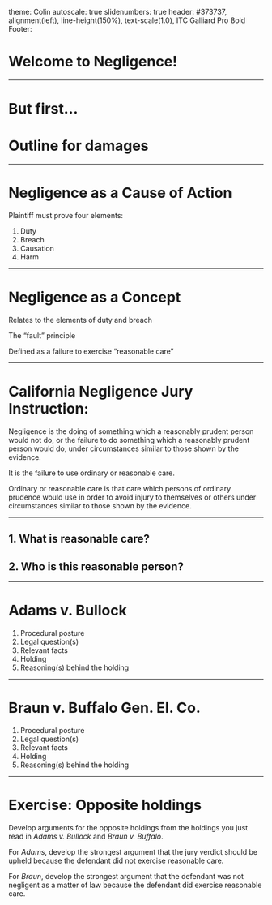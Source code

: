 theme: Colin
autoscale: true
slidenumbers: true
header: #373737, alignment(left), line-height(150%), text-scale(1.0), ITC Galliard Pro Bold
Footer:



# Welcome to Negligence!



---



# But first…



# Outline for damages

---

# Negligence as a Cause of Action

Plaintiff must prove four elements:

1. Duty
2. Breach
3. Causation
4. Harm

---

# Negligence as a Concept

Relates to the elements of duty and breach

The “fault” principle

Defined as a failure to exercise “reasonable care”

---

# California Negligence Jury Instruction:

Negligence is the doing of something which a reasonably prudent person would not do, or the failure to do something which a reasonably prudent person would do, under circumstances similar to those shown by the evidence.

It is the failure to use ordinary or reasonable care.

Ordinary or reasonable care is that care which persons of ordinary prudence would use in order to avoid injury to themselves or others under circumstances similar to those shown by the evidence.

---

## 1. What is reasonable care?

## 2. Who is this reasonable person?

---

# Adams v. Bullock

1. Procedural posture
2. Legal question(s)
3. Relevant facts
4. Holding
5. Reasoning(s) behind the holding

---

# Braun v. Buffalo Gen. El. Co.

1. Procedural posture
2. Legal question(s)
3. Relevant facts
4. Holding
5. Reasoning(s) behind the holding

---

# Exercise: Opposite holdings 

Develop arguments for the opposite holdings from the holdings you just read in *Adams v. Bullock* and *Braun v. Buffalo*. 

For *Adams*, develop the strongest argument that the jury verdict should be upheld because the defendant did not exercise reasonable care. 

For *Braun*, develop the strongest argument that the defendant was not negligent as a matter of law because the defendant did exercise reasonable care.